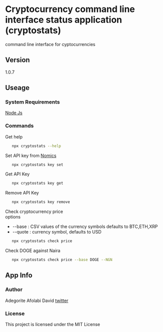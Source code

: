 # Cryptocurrency command line interface status application (cryptostats)

command line interface for cyptocurrencies

## Version

1.0.7

## Useage

### System Requirements

[Node Js](https://nodejs.org/en/, "Download Node Js")

### Commands

Get help

```bash
   npx cryptostats --help
```

Set API key from [Nomics](https://nomics.com/)

```bash
   npx cryptostats key set
```

Get API Key

```bash
   npx cryptostats key get
```

Remove API Key

```bash
   npx cryptostats key remove
```

Check cryptocurrency price <br>
options

- --base : CSV values of the currency symbols defaults to BTC,ETH,XRP
- --quote : currency symbol, defaults to USD

```bash
   npx cryptostats check price
```

Check DOGE against Naira

```bash
   npx cryptostats check price --base DOGE --NGN
```

## App Info

### Author

Adegorite Afolabi David [twitter](https://twitter.com/story_of_afro)

### License

This project is licensed under the MIT License
